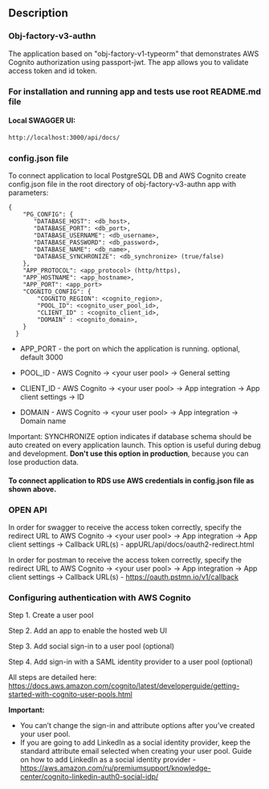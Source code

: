 ## Description

### Obj-factory-v3-authn
The application based on "obj-factory-v1-typeorm" that demonstrates AWS Cognito authorization using passport-jwt. The app allows you to validate access token and id token.

### For installation and running app and tests use root README.md file
#### Local SWAGGER UI:

```bash
http://localhost:3000/api/docs/
```


### config.json file

To connect application to local PostgreSQL DB and AWS Cognito create config.json file in the root directory of obj-factory-v3-authn app with parameters:
```
{
    "PG_CONFIG": {
       "DATABASE_HOST": <db_host>,
       "DATABASE_PORT": <db_port>,
       "DATABASE_USERNAME": <db_username>,
       "DATABASE_PASSWORD": <db_password>,
       "DATABASE_NAME": <db_name>,
       "DATABASE_SYNCHRONIZE": <db_synchronize> (true/false)
    },
    "APP_PROTOCOL": <app_protocol> (http/https),
    "APP_HOSTNAME": <app_hostname>,
    "APP_PORT": <app_port>
    "COGNITO_CONFIG": {
        "COGNITO_REGION": <cognito_region>,
        "POOL_ID": <cognito_user_pool_id>,
        "CLIENT_ID" : <cognito_client_id>,
        "DOMAIN" : <cognito_domain>,
    }
  }
```
- APP_PORT - the port on which the application is running. optional, default 3000

- POOL_ID - AWS Cognito -> \<your user pool\> -> General setting
- CLIENT_ID - AWS Cognito -> \<your user pool\> -> App integration -> App client settings -> ID
- DOMAIN - AWS Cognito -> \<your user pool\> -> App integration -> Domain name

Important: SYNCHRONIZE option indicates if database schema should be auto created on every application launch. This option is useful during debug and development. **Don't use this option in production**, because you can lose production data.
#### To connect application to RDS use AWS credentials in config.json file as shown above.

### OPEN API
In order for swagger to receive the access token correctly, specify the redirect URL to AWS Cognito -> \<your user pool\> -> App integration -> App client settings -> Callback URL(s) - appURL/api/docs/oauth2-redirect.html

In order for postman to receive the access token correctly, specify the redirect URL to AWS Cognito -> \<your user pool\> -> App integration -> App client settings -> Callback URL(s) - https://oauth.pstmn.io/v1/callback

### Configuring authentication with AWS Cognito

Step 1. Create a user pool

Step 2. Add an app to enable the hosted web UI

Step 3. Add social sign-in to a user pool (optional)

Step 4. Add sign-in with a SAML identity provider to a user pool (optional)

All steps are detailed here: https://docs.aws.amazon.com/cognito/latest/developerguide/getting-started-with-cognito-user-pools.html


**Important:**
- You can’t change the sign-in and attribute options after you’ve created your user pool.
- If you are going to add LinkedIn as a social identity provider, keep the standard attribute email selected when creating your user pool. Guide on how to add LinkedIn as a social identity provider - https://aws.amazon.com/ru/premiumsupport/knowledge-center/cognito-linkedin-auth0-social-idp/
